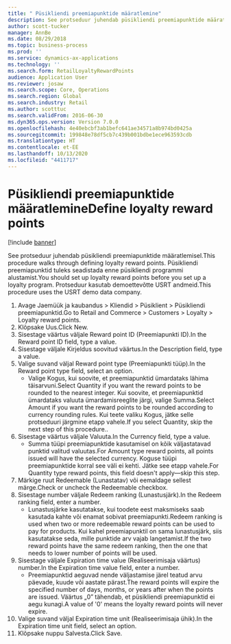 ```yaml
---
title: " Püsikliendi preemiapunktide määratlemine"
description: See protseduur juhendab püsikliendi preemiapunktide määratlemisel.
author: scott-tucker
manager: AnnBe
ms.date: 08/29/2018
ms.topic: business-process
ms.prod: ''
ms.service: dynamics-ax-applications
ms.technology: ''
ms.search.form: RetailLoyaltyRewardPoints
audience: Application User
ms.reviewer: josaw
ms.search.scope: Core, Operations
ms.search.region: Global
ms.search.industry: Retail
ms.author: scotttuc
ms.search.validFrom: 2016-06-30
ms.dyn365.ops.version: Version 7.0.0
ms.openlocfilehash: 4e40ebcbf3ab1befc641ae34571a8b974bd0425a
ms.sourcegitcommit: 199848e78df5cb7c439b001bdbe1ece963593cdb
ms.translationtype: HT
ms.contentlocale: et-EE
ms.lasthandoff: 10/13/2020
ms.locfileid: "4411717"
---
```

# <a name="define-loyalty-reward-points"></a><span data-ttu-id="a84da-103"> Püsikliendi preemiapunktide määratlemine</span><span class="sxs-lookup"><span data-stu-id="a84da-103">Define loyalty reward points</span></span>

[!include [banner](../includes/banner.md)]

<span data-ttu-id="a84da-104">See protseduur juhendab püsikliendi preemiapunktide määratlemisel.</span><span class="sxs-lookup"><span data-stu-id="a84da-104">This procedure walks through defining loyalty reward points.</span></span> <span data-ttu-id="a84da-105">Püsikliendi preemiapunktid tuleks seadistada enne püsikliendi programmi alustamist.</span><span class="sxs-lookup"><span data-stu-id="a84da-105">You should set up loyalty reward points before you set up a loyalty program.</span></span> <span data-ttu-id="a84da-106">Protseduur kasutab demoettevõtte USRT andmeid.</span><span class="sxs-lookup"><span data-stu-id="a84da-106">This procedure uses the USRT demo data company.</span></span>

1. <span data-ttu-id="a84da-107">Avage Jaemüük ja kaubandus > Kliendid > Püsiklient > Püsikliendi preemiapunktid.</span><span class="sxs-lookup"><span data-stu-id="a84da-107">Go to Retail and Commerce > Customers > Loyalty > Loyalty reward points.</span></span>
2. <span data-ttu-id="a84da-108">Klõpsake Uus.</span><span class="sxs-lookup"><span data-stu-id="a84da-108">Click New.</span></span>
3. <span data-ttu-id="a84da-109">Sisestage väärtus väljale Reward point ID (Preemiapunkti ID).</span><span class="sxs-lookup"><span data-stu-id="a84da-109">In the Reward point ID field, type a value.</span></span>
4. <span data-ttu-id="a84da-110">Sisestage väljale Kirjeldus soovitud väärtus.</span><span class="sxs-lookup"><span data-stu-id="a84da-110">In the Description field, type a value.</span></span>
5. <span data-ttu-id="a84da-111">Valige suvand väljal Reward point type (Preemiapunkti tüüp).</span><span class="sxs-lookup"><span data-stu-id="a84da-111">In the Reward point type field, select an option.</span></span>
    * <span data-ttu-id="a84da-112">Valige Kogus, kui soovite, et preemiapunktid ümardataks lähima täisarvuni.</span><span class="sxs-lookup"><span data-stu-id="a84da-112">Select Quantity if you want the reward points to be rounded to the nearest integer.</span></span> <span data-ttu-id="a84da-113">Kui soovite, et preemiapunktid ümardataks valuuta ümardamisreeglite järgi, valige Summa.</span><span class="sxs-lookup"><span data-stu-id="a84da-113">Select Amount if you want the reward points to be rounded according to currency rounding rules.</span></span> <span data-ttu-id="a84da-114">Kui teete valiku Kogus, jätke selle protseduuri järgmine etapp vahele.</span><span class="sxs-lookup"><span data-stu-id="a84da-114">If you select Quantity, skip the next step of this procedure..</span></span>  
6. <span data-ttu-id="a84da-115">Sisestage väärtus väljale Valuuta.</span><span class="sxs-lookup"><span data-stu-id="a84da-115">In the Currency field, type a value.</span></span>
    * <span data-ttu-id="a84da-116">Summa tüüpi preemiapunktide kasutamisel on kõik väljastatavad punktid valitud valuutas.</span><span class="sxs-lookup"><span data-stu-id="a84da-116">For Amount type reward points, all points issued will have the selected currency.</span></span> <span data-ttu-id="a84da-117">Koguse tüüpi preemiapunktide korral see väli ei kehti. Jätke see etapp vahele.</span><span class="sxs-lookup"><span data-stu-id="a84da-117">For Quantity type reward points, this field doesn't apply—skip this step.</span></span>  
7. <span data-ttu-id="a84da-118">Märkige ruut Redeemable (Lunastatav) või eemaldage sellest märge.</span><span class="sxs-lookup"><span data-stu-id="a84da-118">Check or uncheck the Redeemable checkbox.</span></span>
8. <span data-ttu-id="a84da-119">Sisestage number väljale Redeem ranking (Lunastusjärk).</span><span class="sxs-lookup"><span data-stu-id="a84da-119">In the Redeem ranking field, enter a number.</span></span>
    * <span data-ttu-id="a84da-120">Lunastusjärke kasutatakse, kui toodete eest maksmiseks saab kasutada kahte või enamat sobivat preemiapunkti.</span><span class="sxs-lookup"><span data-stu-id="a84da-120">Redeem ranking is used when two or more redeemable reward points can be used to pay for products.</span></span> <span data-ttu-id="a84da-121">Kui kahel preemiapunktil on sama lunastusjärk, siis kasutatakse seda, mille punktide arv vajab langetamist.</span><span class="sxs-lookup"><span data-stu-id="a84da-121">If the two reward points have the same redeem ranking, then the one that needs to lower number of points will be used.</span></span>  
9. <span data-ttu-id="a84da-122">Sisestage väljale Expiration time value (Realiseerimisaja väärtus) number.</span><span class="sxs-lookup"><span data-stu-id="a84da-122">In the Expiration time value field, enter a number.</span></span>
    * <span data-ttu-id="a84da-123">Preemiapunktid aeguvad nende väljastamise järel teatud arvu päevade, kuude või aastate pärast.</span><span class="sxs-lookup"><span data-stu-id="a84da-123">The reward points will expire the specified number of days, months, or years after when the points are issued.</span></span> <span data-ttu-id="a84da-124">Väärtus „0” tähendab, et püsikliendi preemiapunktid ei aegu kunagi.</span><span class="sxs-lookup"><span data-stu-id="a84da-124">A value of '0' means the loyalty reward points will never expire.</span></span>  
10. <span data-ttu-id="a84da-125">Valige suvand väljal Expiration time unit (Realiseerimisaja ühik).</span><span class="sxs-lookup"><span data-stu-id="a84da-125">In the Expiration time unit field, select an option.</span></span>
11. <span data-ttu-id="a84da-126">Klõpsake nuppu Salvesta.</span><span class="sxs-lookup"><span data-stu-id="a84da-126">Click Save.</span></span>


